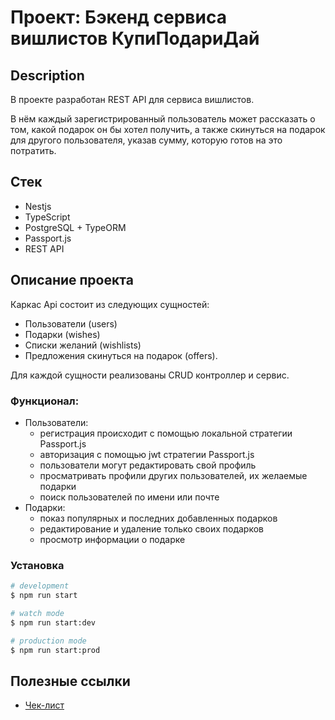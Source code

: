 # Проект: Бэкенд сервиса вишлистов КупиПодариДай

## Description

В проекте разработан REST API для сервиса вишлистов.

В нём каждый зарегистрированный пользователь может рассказать о том, какой подарок он бы хотел получить, а также скинуться на подарок для другого пользователя, указав сумму, которую готов на это потратить.

## Cтек

- Nestjs
- TypeScript
- PostgreSQL + TypeORM
- Passport.js
- REST API

## Описание проекта

Каркас Api состоит из следующих сущностей:

- Пользователи (users)
- Подарки (wishes)
- Списки желаний (wishlists)
- Предложения скинуться на подарок (offers).

Для каждой сущности реализованы CRUD контроллер и сервис.

### Функционал:

- Пользователи:
  - регистрация происходит с помощью локальной стратегии Passport.js
  - авторизация с помощью jwt стратегии Passport.js
  - пользователи могут редактировать свой профиль
  - просматривать профили других пользователей, их желаемые подарки
  - поиск пользователей по имени или почте
- Подарки:
  - показ популярных и последних добавленных подарков
  - редактирование и удаление только своих подарков
  - просмотр информации о подарке

### Установка

```bash
# development
$ npm run start

# watch mode
$ npm run start:dev

# production mode
$ npm run start:prod
```

## Полезные ссылки

- [Чек-лист](https://code.s3.yandex.net/web-plus/checklists/checklist_pdf/checklist_22.pdf)
